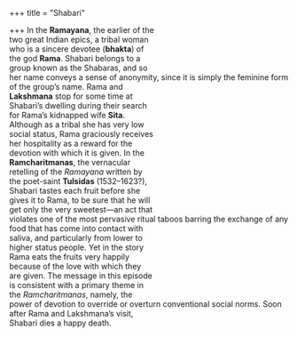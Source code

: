 +++
title = "Shabari"

+++
In the **Ramayana**, the earlier of the  
two great Indian epics, a tribal woman  
who is a sincere devotee (**bhakta**) of  
the god **Rama**. Shabari belongs to a  
group known as the Shabaras, and so  
her name conveys a sense of anonymity, since it is simply the feminine form  
of the group’s name. Rama and  
**Lakshmana** stop for some time at  
Shabari’s dwelling during their search  
for Rama’s kidnapped wife **Sita**.  
Although as a tribal she has very low  
social status, Rama graciously receives  
her hospitality as a reward for the  
devotion with which it is given. In the  
**Ramcharitmanas**, the vernacular  
retelling of the *Ramayana* written by  
the poet-saint **Tulsidas** (1532–1623?),  
Shabari tastes each fruit before she  
gives it to Rama, to be sure that he will  
get only the very sweetest—an act that  
violates one of the most pervasive ritual taboos barring the exchange of any  
food that has come into contact with  
saliva, and particularly from lower to  
higher status people. Yet in the story  
Rama eats the fruits very happily  
because of the love with which they  
are given. The message in this episode  
is consistent with a primary theme in  
the *Ramcharitmanas*, namely, the  
power of devotion to override or overturn conventional social norms. Soon  
after Rama and Lakshmana’s visit,  
Shabari dies a happy death.